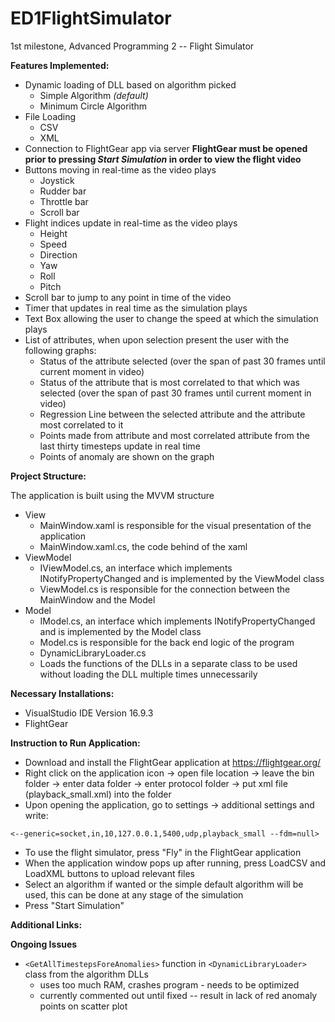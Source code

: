 # ED1FlightSimulator
1st milestone, Advanced Programming 2 -- Flight Simulator

**Features Implemented:**
* Dynamic loading of DLL based on algorithm picked
  * Simple Algorithm *(default)*
  * Minimum Circle Algorithm
* File Loading
  * CSV
  * XML
* Connection to FlightGear app via server **FlightGear must be opened prior to pressing *Start Simulation* in order to view the flight video**
* Buttons moving in real-time as the video plays
  * Joystick
  * Rudder bar
  * Throttle bar
  * Scroll bar
* Flight indices update in real-time as the video plays
  * Height
  * Speed
  * Direction
  * Yaw
  * Roll
  * Pitch
* Scroll bar to jump to any point in time of the video
* Timer that updates in real time as the simulation plays 
* Text Box allowing the user to change the speed at which the simulation plays 
* List of attributes, when upon selection present the user with the following graphs:
  * Status of the attribute selected (over the span of past 30 frames until current moment in video)
  * Status of the attribute that is most correlated to that which was selected (over the span of past 30 frames until current moment in video)
  * Regression Line between the selected attribute and the attribute most correlated to it
   * Points made from attribute and most correlated attribute from the last thirty timesteps update in real time
   * Points of anomaly are shown on the graph 
      

**Project Structure:**

 The application is built using the MVVM structure 
 * View
   *  MainWindow.xaml is responsible for the visual presentation of the application 
   *  MainWindow.xaml.cs, the code behind of the xaml
 * ViewModel
   *  IViewModel.cs, an interface which implements INotifyPropertyChanged and is implemented by the ViewModel class
   *  ViewModel.cs is responsible for the connection between the MainWindow and the Model  
 * Model
   *  IModel.cs, an interface which implements INotifyPropertyChanged and is implemented by the Model class
   *  Model.cs is responsible for the back end logic of the program 
   *  DynamicLibraryLoader.cs 
     *  Loads the functions of the DLLs in a separate class to be used without loading the DLL multiple times unnecessarily 

**Necessary Installations:**
* VisualStudio IDE Version 16.9.3
* FlightGear

**Instruction to Run Application:**
* Download and install the FlightGear application at https://flightgear.org/
* Right click on the application icon -> open file location -> leave the bin folder -> enter data folder -> enter protocol folder -> put xml file (playback_small.xml) into the folder 
* Upon opening the application, go to settings -> additional settings and write:

`<--generic=socket,in,10,127.0.0.1,5400,udp,playback_small
--fdm=null>`
* To use the flight simulator, press "Fly" in the FlightGear application 
* When the application window pops up after running, press LoadCSV and LoadXML buttons to upload relevant files 
* Select an algorithm if wanted or the simple default algorithm will be used, this can be done at any stage of the simulation
* Press "Start Simulation"

**Additional Links:**



**Ongoing Issues**
* `<GetAllTimestepsForeAnomalies>` function in `<DynamicLibraryLoader>` class from the algorithm DLLs
  * uses too much RAM, crashes program - needs to be optimized
  * currently commented out until fixed -- result in lack of red anomaly points on scatter plot
